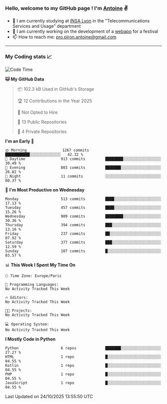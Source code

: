 ### Hello, welcome to my GitHub page ! I'm [Antoine](https://github.com/AntoinePiron) ✌️

- 🌱 I am currently studying at [INSA Lyon](https://www.insa-lyon.fr) in the "Telecommunications Services and Usage" department
- 🔭 I am currently working on the development of a [webapp](https://github.com/24HeuresINSA/Overbookd) for a festival
- 📫 How to reach me: [pro.piron.antoine@gmail.com](mailto:pro.piron.antoine@gmail.com)

---

### My Coding stats 📈
<!--START_SECTION:waka-->
![Code Time](http://img.shields.io/badge/Code%20Time-214%20hrs%209%20mins-blue)

**🐱 My GitHub Data** 

> 📦 102.3 kB Used in GitHub's Storage 
 > 
> 🏆 12 Contributions in the Year 2025
 > 
> 🚫 Not Opted to Hire
 > 
> 📜 13 Public Repositories 
 > 
> 🔑 4 Private Repositories 
 > 
**I'm an Early 🐤** 

```text
🌞 Morning                1267 commits        ███████████░░░░░░░░░░░░░░   42.32 % 
🌆 Daytime                913 commits         ████████░░░░░░░░░░░░░░░░░   30.49 % 
🌃 Evening                803 commits         ███████░░░░░░░░░░░░░░░░░░   26.82 % 
🌙 Night                  11 commits          ░░░░░░░░░░░░░░░░░░░░░░░░░   00.37 % 
```
📅 **I'm Most Productive on Wednesday** 

```text
Monday                   513 commits         ████░░░░░░░░░░░░░░░░░░░░░   17.13 % 
Tuesday                  457 commits         ████░░░░░░░░░░░░░░░░░░░░░   15.26 % 
Wednesday                909 commits         ████████░░░░░░░░░░░░░░░░░   30.36 % 
Thursday                 394 commits         ███░░░░░░░░░░░░░░░░░░░░░░   13.16 % 
Friday                   237 commits         ██░░░░░░░░░░░░░░░░░░░░░░░   07.92 % 
Saturday                 377 commits         ███░░░░░░░░░░░░░░░░░░░░░░   12.59 % 
Sunday                   107 commits         █░░░░░░░░░░░░░░░░░░░░░░░░   03.57 % 
```


📊 **This Week I Spent My Time On** 

```text
🕑︎ Time Zone: Europe/Paris

💬 Programming Languages: 
No Activity Tracked This Week

🔥 Editors: 
No Activity Tracked This Week

🐱‍💻 Projects: 
No Activity Tracked This Week

💻 Operating System: 
No Activity Tracked This Week
```

**I Mostly Code in Python** 

```text
Python                   6 repos             ███████░░░░░░░░░░░░░░░░░░   27.27 % 
HTML                     1 repo              █░░░░░░░░░░░░░░░░░░░░░░░░   04.55 % 
Kotlin                   1 repo              █░░░░░░░░░░░░░░░░░░░░░░░░   04.55 % 
PHP                      1 repo              █░░░░░░░░░░░░░░░░░░░░░░░░   04.55 % 
JavaScript               1 repo              █░░░░░░░░░░░░░░░░░░░░░░░░   04.55 % 
```




 Last Updated on 24/10/2025 13:55:50 UTC
<!--END_SECTION:waka-->
